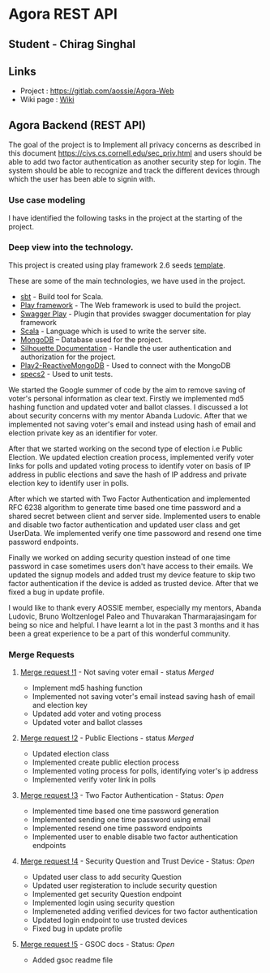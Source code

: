 # Agora REST API

## Student - Chirag Singhal
## Links  
- Project : https://gitlab.com/aossie/Agora-Web
- Wiki page : [Wiki](../../wiki.md)

## Agora Backend (REST API)  

The goal of the project is to Implement all privacy concerns as described in this document https://civs.cs.cornell.edu/sec_priv.html
and users should be able to add two factor authentication as another security step for login. The system should be able to recognize and track the different devices through which the user has been able to signin with.

### Use case modeling 

I have identified the following tasks in the project at the starting of the project.

### Deep view into the technology. 

This project is created using play framework 2.6 seeds [template](https://github.com/playframework/play-scala-seed.g8).

These are some of the main technologies, we have used in the project.

* [sbt](http://www.scala-sbt.org/) - Build tool for Scala.
* [Play framework](https://www.playframework.com/) - The Web framework is used to build the project.
* [Swagger Play](https://github.com/swagger-api/swagger-play) - Plugin that provides swagger documentation for play framework
* [Scala](https://www.scala-lang.org/) - Language which is used to write the server site.
* [MongoDB](https://docs.mongodb.com/) – Database used for the project. 
* [Silhouette Documentation](https://www.silhouette.rocks/docs) - Handle the user authentication and authorization for the project.
* [Play2-ReactiveMongoDB](http://reactivemongo.org/releases/0.1x/documentation/tutorial/play.html) - Used to connect with the MongoDB
* [specs2](https://github.com/etorreborre/specs2) - Used to unit tests.

We started the Google summer of code by the aim to remove saving of voter's personal information as clear text. Firstly we implemented md5 hashing function and updated voter and ballot classes. I discussed a lot about security concerns with my mentor Abanda Ludovic. After that we implemented not saving voter's email and instead using hash of email and election private key as an identifier for voter.

After that we started working on the second type of election i.e Public Election. We updated election creation process, implemented verify voter links for polls and updated voting process to identify voter on basis of IP address in public elections and save the hash of IP address and private election key to identify user in polls.

After which we started with Two Factor Authentication and implemented RFC 6238 algorithm to generate time based one time password and a shared secret between client and server side. Implemented users to enable and disable two factor authentication and updated user class and get UserData. We implemented verify one time passoword and resend one time password endpoints.

Finally we worked on adding security question instead of one time password in case sometimes users don't have access to their emails. We updated the signup models and added trust my device feature to skip two factor authentication if the device is added as trusted device. After that we fixed a bug in update profile.

I would like to thank every AOSSIE member, especially my mentors, Abanda Ludovic, Bruno Woltzenlogel Paleo and Thuvarakan Tharmarajasingam for being so nice and helpful. I have learnt a lot in the past 3 months and it has been a great experience to be a part of this wonderful community.

### Merge Requests 
1. [ Merge request !1](https://gitlab.com/aossie/Agora-Web/merge_requests/68) - Not saving voter email - status *Merged*
    * Implement md5 hashing function
    * Implemented not saving voter's email instead saving hash of email and election key
    * Updated add voter and voting process 
    * Updated voter and ballot classes

2. [Merge request !2](https://gitlab.com/aossie/Agora-Web/merge_requests/69) - Public Elections - status *Merged*
    * Updated election class
    * Implemented create public election process
    * Implemented voting process for polls, identifying voter's ip address
    * Implemented verify voter link in polls

3. [Merge request !3](https://gitlab.com/aossie/Agora-Web/merge_requests/70) - Two Factor Authentication  - Status: *Open*
    * Implemented time based one time password generation
    * Implemented sending one time password using email 
    * Implemented resend one time password endpoints
    * Implemented user to enable disable two factor authentication endpoints

4. [Merge request !4](https://gitlab.com/aossie/Agora-Web/merge_requests/71) - Security Question and Trust Device - Status: *Open*
    * Updated user class to add security Question
    * Updated user registeration to include security question
    * Implemented get security Question endpoint
    * Implemented login using security question
    * Implemeneted adding verified devices for two factor authentication
    * Updated login endpoint to use trusted devices 
    * Fixed bug in update profile

5. [Merge request !5](https://gitlab.com/aossie/Agora-Web/merge_requests/72) - GSOC docs - Status: *Open*
    * Added gsoc readme file
